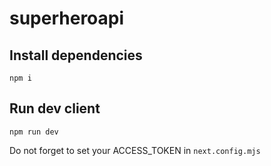 # superheroapi

## Install dependencies

`npm i`

## Run dev client

`npm run dev`

Do not forget to set your ACCESS_TOKEN in `next.config.mjs`

